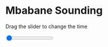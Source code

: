 <h1>Mbabane Sounding</h1>
<p>Drag the slider to change the time</p>

<div class="slidecontainer">
<input oninput='setImage(this)' class="slider" type="range" min="0" max="5" value="0" step="1" />
<img id='img'/>
</div>

<script>
var img = document.getElementById('img');
var img_array = ['/assets/images/skwt/skd_mbabane_wrfout_d01_2020-06-27_12:00:00.png',
'/assets/images/skwt/skd_mbabane_wrfout_d01_2020-06-27_18:00:00.png',
'/assets/images/skwt/skd_mbabane_wrfout_d01_2020-06-28_00:00:00.png',
'/assets/images/skwt/skd_mbabane_wrfout_d01_2020-06-28_06:00:00.png',
'/assets/images/skwt/skd_mbabane_wrfout_d01_2020-06-28_12:00:00.png',];
function setImage(obj)
{
        var value = obj.value;
        img.src = img_array[value];

}
</script>
